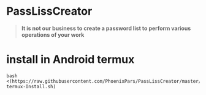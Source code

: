 # PassLissCreator
> **It is not our business to create a password list to perform various operations of your work**

# install in Android termux 
```
bash <(https://raw.githubusercontent.com/PhoenixPars/PassLissCreator/master/Android-termux-Install.sh)
```
